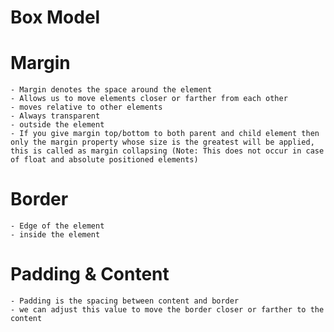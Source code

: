 # Box Model 

# Margin 
	- Margin denotes the space around the element
	- Allows us to move elements closer or farther from each other
	- moves relative to other elements
	- Always transparent
	- outside the element
	- If you give margin top/bottom to both parent and child element then only the margin property whose size is the greatest will be applied, this is called as margin collapsing (Note: This does not occur in case of float and absolute positioned elements)

# Border
	- Edge of the element
	- inside the element

# Padding & Content
	- Padding is the spacing between content and border
	- we can adjust this value to move the border closer or farther to the content